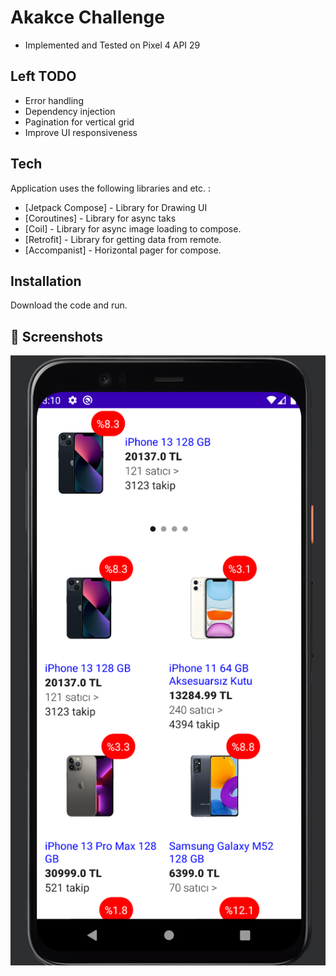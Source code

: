 # Akakce Challenge

- Implemented and Tested on Pixel 4 API 29

## Left TODO

- Error handling
- Dependency injection
- Pagination for vertical grid
- Improve UI responsiveness

## Tech

Application uses the following libraries and etc. :

- [Jetpack Compose] - Library for Drawing UI
- [Coroutines] - Library for async taks
- [Coil] - Library for async image loading to compose.
- [Retrofit] - Library for getting data from remote.
- [Accompanist] - Horizontal pager for compose.


## Installation

Download the code and run.

## 📱 Screenshots

<p align="center">
  <img src="docs/1.png" height="32%"/>
</p>
